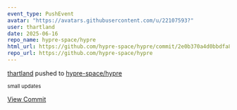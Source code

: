 ```yaml
---
event_type: PushEvent
avatar: "https://avatars.githubusercontent.com/u/22107593?"
user: thartland
date: 2025-06-16
repo_name: hypre-space/hypre
html_url: https://github.com/hypre-space/hypre/commit/2e0b370a4d0bbdfa8807caa46cfc781b5c9215a2
repo_url: https://github.com/hypre-space/hypre
---
```


<a href='https://github.com/thartland' target='_blank'>thartland</a> pushed to <a href='https://github.com/hypre-space/hypre' target='_blank'>hypre-space/hypre</a>

<small>small updates</small>

<a href='https://github.com/hypre-space/hypre/commit/2e0b370a4d0bbdfa8807caa46cfc781b5c9215a2' target='_blank'>View Commit</a>